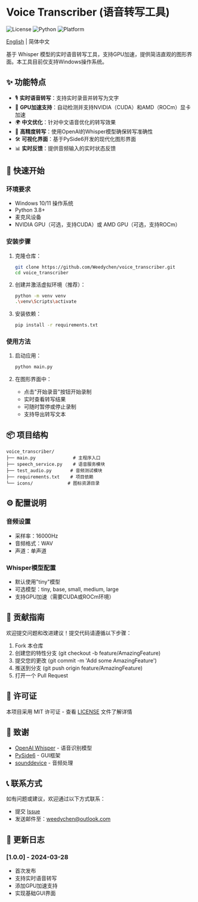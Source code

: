 # Voice Transcriber (语音转写工具)

![License](https://img.shields.io/badge/license-MIT-blue.svg)
![Python](https://img.shields.io/badge/python-3.8+-blue.svg)
![Platform](https://img.shields.io/badge/platform-Windows-lightgrey.svg)

[English](./README_EN.md) | 简体中文

基于 Whisper 模型的实时语音转写工具，支持GPU加速，提供简洁直观的图形界面。本工具目前仅支持Windows操作系统。

## ✨ 功能特点

- 🎙️ **实时语音转写**：支持实时录音并转写为文字
- 🚀 **GPU加速支持**：自动检测并支持NVIDIA（CUDA）和AMD（ROCm）显卡加速
- 🌍 **中文优化**：针对中文语音优化的转写效果
- 🎯 **高精度转写**：使用OpenAI的Whisper模型确保转写准确性
- 🛠️ **可视化界面**：基于PySide6开发的现代化图形界面
- 📊 **实时反馈**：提供音频输入的实时状态反馈

## 🚀 快速开始

### 环境要求

- Windows 10/11 操作系统
- Python 3.8+
- 麦克风设备
- NVIDIA GPU（可选，支持CUDA）或 AMD GPU（可选，支持ROCm）

### 安装步骤

1. 克隆仓库：
   ```bash
   git clone https://github.com/Weedychen/voice_transcriber.git
   cd voice_transcriber
   ```

2. 创建并激活虚拟环境（推荐）：
   ```bash
   python -m venv venv
   .\venv\Scripts\activate
   ```

3. 安装依赖：
   ```bash
   pip install -r requirements.txt
   ```

### 使用方法

1. 启动应用：
   ```bash
   python main.py
   ```

2. 在图形界面中：
   - 点击"开始录音"按钮开始录制
   - 实时查看转写结果
   - 可随时暂停或停止录制
   - 支持导出转写文本

## 📦 项目结构

```
voice_transcriber/
├── main.py              # 主程序入口
├── speech_service.py    # 语音服务模块
├── test_audio.py       # 音频测试模块
├── requirements.txt    # 项目依赖
└── icons/             # 图标资源目录
```

## ⚙️ 配置说明

### 音频设置
- 采样率：16000Hz
- 音频格式：WAV
- 声道：单声道

### Whisper模型配置
- 默认使用"tiny"模型
- 可选模型：tiny, base, small, medium, large
- 支持GPU加速（需要CUDA或ROCm环境）

## 🤝 贡献指南

欢迎提交问题和改进建议！提交代码请遵循以下步骤：

1. Fork 本仓库
2. 创建您的特性分支 (git checkout -b feature/AmazingFeature)
3. 提交您的更改 (git commit -m 'Add some AmazingFeature')
4. 推送到分支 (git push origin feature/AmazingFeature)
5. 打开一个 Pull Request

## 📝 许可证

本项目采用 MIT 许可证 - 查看 [LICENSE](LICENSE) 文件了解详情

## 🙏 致谢

- [OpenAI Whisper](https://github.com/openai/whisper) - 语音识别模型
- [PySide6](https://wiki.qt.io/Qt_for_Python) - GUI框架
- [sounddevice](https://python-sounddevice.readthedocs.io/) - 音频处理

## 📞 联系方式

如有问题或建议，欢迎通过以下方式联系：

- 提交 [Issue](https://github.com/Weedychen/voice_transcriber/issues)
- 发送邮件至：weedychen@outlook.com

## 🔄 更新日志

### [1.0.0] - 2024-03-28
- 首次发布
- 支持实时语音转写
- 添加GPU加速支持
- 实现基础GUI界面 